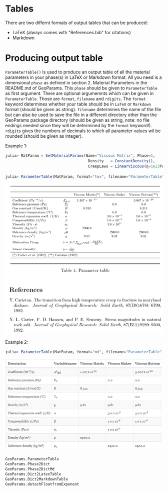 # Tables

There are two differnt formats of output tables that can be produced:
- LaTeX (always comes with "References.bib" for citations)
- Markdown
# Producing output table

`ParameterTable()` is used to produce an output table of all the material parameters in your phase(s) in LaTeX or Markdown format.
All you need is a dimensional `phase` as defined in section 2. Material Parameters in the README.md of GeoParams. This `phase` should be given to `ParameterTable` as first argument.
There are optional argumemnts which can be given in `ParameterTable`. Those are `format`, `filename` and `rdigits`. The `format` keyword determines whether your table should be in `LaTeX` or `Markdown` format (should be given as string). `filename` determines the name of the file but can also be used to save the file in a different directory other than the GeoParams package directory (should be given as string, note: no file endings needed since they will be determined by the `format` keyword!). `rdigits` gives the numbers of decimals to which all parameter values wil be rounded (should be given as integer).

Example 1:
```julia
julia> MatParam = SetMaterialParams(Name="Viscous Matrix", Phase=1,
                                     Density   = ConstantDensity(),
                                     CreepLaws = LinearViscous(η=1e23Pa*s))

julia> ParameterTable(MatParam, format="tex", filename="ParameterTable", rdigits=4)
```
![latex](./assets/img/LaTeX_table.PNG)

Example 2:
```julia
julia> ParameterTable(MatParam, format="md", filename="ParameterTable", rdigits=4)
```
![markdown](./assets/img/markdown_table.PNG)


```@docs
GeoParams.ParameterTable
GeoParams.Phase2Dict
GeoParams.Phase2DictMd
GeoParams.Dict2LatexTable
GeoParams.Dict2MarkdownTable
GeoParams.detachFloatfromExponent
```
